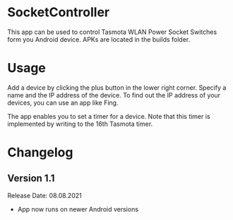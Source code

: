 # SocketController

This app can be used to control Tasmota WLAN Power Socket Switches form you Android device. APKs are located in the builds folder.

# Usage

Add a device by clicking the plus button in the lower right corner. Specify a name and the IP address of the device. To find out the IP address of your devices, you can use an app like Fing. 

The app enables you to set a timer for a device. Note that this timer is implemented by writing to the 16th Tasmota timer.

# Changelog

## Version 1.1
Release Date: 08.08.2021

- App now runs on newer Android versions
